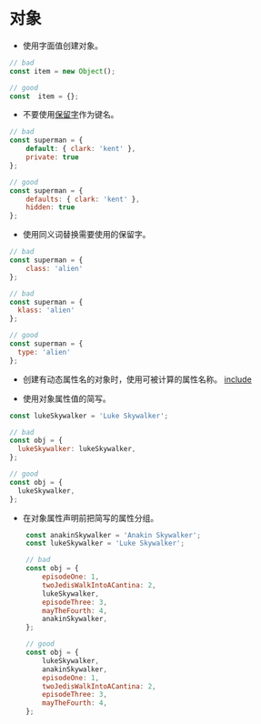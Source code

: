 # 对象

- 使用字面值创建对象。

```javascript
// bad
const item = new Object();

// good
const  item = {};
```

- 不要使用[保留字](http://es5.github.io/#x7.6.1)作为键名。

```javascript
// bad
const superman = {
    default: { clark: 'kent' },
    private: true
};

// good
const superman = {
    defaults: { clark: 'kent' },
    hidden: true
};
```

- 使用同义词替换需要使用的保留字。

```javascript
// bad
const superman = {
    class: 'alien'
};

// bad
const superman = {
  klass: 'alien'
};

// good
const superman = {
  type: 'alien'
};
```


- 创建有动态属性名的对象时，使用可被计算的属性名称。
  [include](../codes/basic-object.js)


- 使用对象属性值的简写。

```javascript
const lukeSkywalker = 'Luke Skywalker';

// bad
const obj = {
  lukeSkywalker: lukeSkywalker,
};

// good
const obj = {
  lukeSkywalker,
};
```

- 在对象属性声明前把简写的属性分组。

```javascript
    const anakinSkywalker = 'Anakin Skywalker';
    const lukeSkywalker = 'Luke Skywalker';

    // bad
    const obj = {
        episodeOne: 1,
        twoJedisWalkIntoACantina: 2,
        lukeSkywalker,
        episodeThree: 3,
        mayTheFourth: 4,
        anakinSkywalker,
    };

    // good
    const obj = {
        lukeSkywalker,
        anakinSkywalker,
        episodeOne: 1,
        twoJedisWalkIntoACantina: 2,
        episodeThree: 3,
        mayTheFourth: 4,
    };
```
